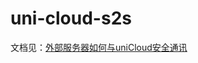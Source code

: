 # uni-cloud-s2s

文档见：[外部服务器如何与uniCloud安全通讯](https://uniapp.dcloud.net.cn/uniCloud/uni-cloud-s2s.html)
